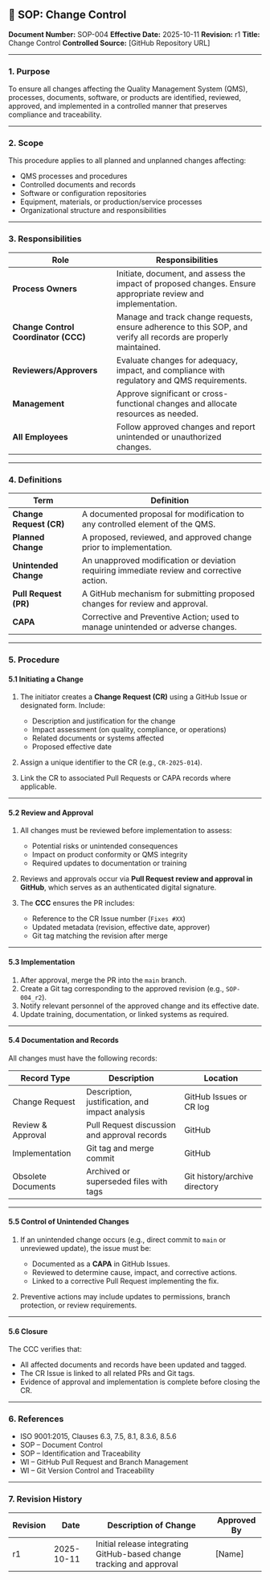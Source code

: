 ## 🧾 **SOP: Change Control**

**Document Number:** SOP-004
**Effective Date:** 2025-10-11
**Revision:** r1
**Title:** Change Control
**Controlled Source:** [GitHub Repository URL]

---

### **1. Purpose**

To ensure all changes affecting the Quality Management System (QMS), processes, documents, software, or products are identified, reviewed, approved, and implemented in a controlled manner that preserves compliance and traceability.

---

### **2. Scope**

This procedure applies to all planned and unplanned changes affecting:

* QMS processes and procedures
* Controlled documents and records
* Software or configuration repositories
* Equipment, materials, or production/service processes
* Organizational structure and responsibilities

---

### **3. Responsibilities**

| Role                                 | Responsibilities                                                                                                |
| ------------------------------------ | --------------------------------------------------------------------------------------------------------------- |
| **Process Owners**                   | Initiate, document, and assess the impact of proposed changes. Ensure appropriate review and implementation.    |
| **Change Control Coordinator (CCC)** | Manage and track change requests, ensure adherence to this SOP, and verify all records are properly maintained. |
| **Reviewers/Approvers**              | Evaluate changes for adequacy, impact, and compliance with regulatory and QMS requirements.                     |
| **Management**                       | Approve significant or cross-functional changes and allocate resources as needed.                               |
| **All Employees**                    | Follow approved changes and report unintended or unauthorized changes.                                          |

---

### **4. Definitions**

| Term                    | Definition                                                                                |
| ----------------------- | ----------------------------------------------------------------------------------------- |
| **Change Request (CR)** | A documented proposal for modification to any controlled element of the QMS.              |
| **Planned Change**      | A proposed, reviewed, and approved change prior to implementation.                        |
| **Unintended Change**   | An unapproved modification or deviation requiring immediate review and corrective action. |
| **Pull Request (PR)**   | A GitHub mechanism for submitting proposed changes for review and approval.               |
| **CAPA**                | Corrective and Preventive Action; used to manage unintended or adverse changes.           |

---

### **5. Procedure**

#### **5.1 Initiating a Change**

1. The initiator creates a **Change Request (CR)** using a GitHub Issue or designated form.
   Include:

   * Description and justification for the change
   * Impact assessment (on quality, compliance, or operations)
   * Related documents or systems affected
   * Proposed effective date

2. Assign a unique identifier to the CR (e.g., `CR-2025-014`).

3. Link the CR to associated Pull Requests or CAPA records where applicable.

---

#### **5.2 Review and Approval**

1. All changes must be reviewed before implementation to assess:

   * Potential risks or unintended consequences
   * Impact on product conformity or QMS integrity
   * Required updates to documentation or training

2. Reviews and approvals occur via **Pull Request review and approval in GitHub**, which serves as an authenticated digital signature.

3. The **CCC** ensures the PR includes:

   * Reference to the CR Issue number (`Fixes #XX`)
   * Updated metadata (revision, effective date, approver)
   * Git tag matching the revision after merge

---

#### **5.3 Implementation**

1. After approval, merge the PR into the `main` branch.
2. Create a Git tag corresponding to the approved revision (e.g., `SOP-004_r2`).
3. Notify relevant personnel of the approved change and its effective date.
4. Update training, documentation, or linked systems as required.

---

#### **5.4 Documentation and Records**

All changes must have the following records:

| Record Type        | Description                                     | Location                      |
| ------------------ | ----------------------------------------------- | ----------------------------- |
| Change Request     | Description, justification, and impact analysis | GitHub Issues or CR log       |
| Review & Approval  | Pull Request discussion and approval records    | GitHub                        |
| Implementation     | Git tag and merge commit                        | GitHub                        |
| Obsolete Documents | Archived or superseded files with tags          | Git history/archive directory |

---

#### **5.5 Control of Unintended Changes**

1. If an unintended change occurs (e.g., direct commit to `main` or unreviewed update), the issue must be:

   * Documented as a **CAPA** in GitHub Issues.
   * Reviewed to determine cause, impact, and corrective actions.
   * Linked to a corrective Pull Request implementing the fix.

2. Preventive actions may include updates to permissions, branch protection, or review requirements.

---

#### **5.6 Closure**

The CCC verifies that:

* All affected documents and records have been updated and tagged.
* The CR Issue is linked to all related PRs and Git tags.
* Evidence of approval and implementation is complete before closing the CR.

---

### **6. References**

* ISO 9001:2015, Clauses 6.3, 7.5, 8.1, 8.3.6, 8.5.6
* SOP – Document Control
* SOP – Identification and Traceability
* WI – GitHub Pull Request and Branch Management
* WI – Git Version Control and Traceability

---

### **7. Revision History**

| Revision | Date       | Description of Change                                                 | Approved By |
| -------- | ---------- | --------------------------------------------------------------------- | ----------- |
| r1       | 2025-10-11 | Initial release integrating GitHub-based change tracking and approval | [Name]      |
